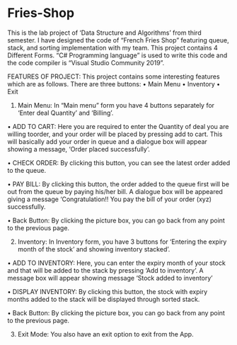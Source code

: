 # Fries-Shop
This is the lab project of ‘Data Structure and Algorithms’ from third semester.
I have designed the code of “French Fries Shop” featuring queue, stack, and sorting implementation with my team.
This project contains 4 Different Forms.
“C# Programming language” is used to write this code and the code compiler is “Visual Studio Community 2019”.


FEATURES OF PROJECT: 
This project contains some interesting features which are as follows. There are three buttons:
• Main Menu
• Inventory
• Exit


1. Main Menu:
 In “Main menu” form you have 4 buttons separately for ‘Enter deal Quantity’ and ‘Billing’.
 
 • ADD TO CART:
 Here you are required to enter the Quantity of deal you are willing toorder, and your order will be placed by pressing add to cart. This will basically add your order in queue and a dialogue box will appear showing a message, ‘Order placed successfully’.
 
 • CHECK ORDER:
 By clicking this button, you can see the latest order added to the queue. 
 
 • PAY BILL:
 By clicking this button, the order added to the queue first will be out from the queue by paying his/her bill. A dialogue box will be appeared giving a message ‘Congratulation!! You pay the bill of your order (xyz) successfully. 

• Back Button:
By clicking the picture box, you can go back from any point to the previous page.


2. Inventory:
 In Inventory form, you have 3 buttons for ‘Entering the expiry month of the stock’ and showing inventory stacked’. 
 
 • ADD TO INVENTORY:
Here, you can enter the expiry month of your stock and that will be added to the stack by pressing ‘Add to inventory’. A message box will appear showing message ‘Stock added to inventory’

• DISPLAY INVENTORY:
 By clicking this button, the stock with expiry months added to the stack will be displayed through sorted stack. 
 
 • Back Button:
By clicking the picture box, you can go back from any point to the previous page. 


3. Exit Mode:
 You also have an exit option to exit from the App. 
